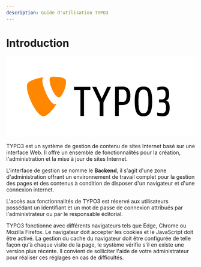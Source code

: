 ```yaml
---
description: Guide d'utilisation TYPO3
---
```


# Introduction

[![Logo TYPO3](https://github.com/AgrosupDijon-DSI/guide-utilisateur-t3cem/raw/master/.gitbook/assets/logo_typo3-1.svg?sanitize=true)](https://github.com/AgrosupDijon-DSI/guide-utilisateur-t3cem/blob/master/.gitbook/assets/logo_typo3-1.svg)

TYPO3 est un système de gestion de contenu de sites Internet basé sur une interface Web. Il offre un ensemble de fonctionnalités pour la création, l'administration et la mise à jour de sites Internet.

L'interface de gestion se nomme le **Backend**, il s'agit d'une zone d'administration offrant un environnement de travail complet pour la gestion des pages et des contenus à condition de disposer d'un navigateur et d'une connexion internet.

L'accès aux fonctionnalités de TYPO3 est réservé aux utilisateurs possédant un identifiant et un mot de passe de connexion attribués par l'administrateur ou par le responsable éditorial.

TYPO3 fonctionne avec différents navigateurs tels que Edge, Chrome ou Mozilla Firefox. Le navigateur doit accepter les cookies et le JavaScript doit être activé. La gestion du cache du navigateur doit être configurée de telle façon qu'à chaque visite de la page, le système vérifie s'il en existe une version plus récente. Il convient de solliciter l'aide de votre administrateur pour réaliser ces réglages en cas de difficultés.


